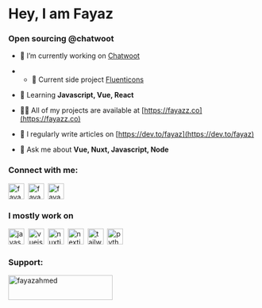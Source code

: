 <h1 align="left">Hey, I am Fayaz</h1>
<h3 align="left">Open sourcing @chatwoot</h3>

- 🔭 I’m currently working on [Chatwoot](https://chatwoot.com/)

- - 🔭 Current side project [Fluenticons](https://fluenticons.co/)

- 🌱 Learning **Javascript, Vue, React**

- 👨‍💻 All of my projects are available at [https://fayazz.co](https://fayazz.co)

- 📝 I regularly write articles on [https://dev.to/fayaz](https://dev.to/fayaz)

- 💬 Ask me about **Vue, Nuxt, Javascript, Node**

<h3 align="left">Connect with me:</h3>
<p align="left">
<a href="https://twitter.com/fayazara" target="blank"><img align="center" src="https://api.iconify.design/simple-icons:twitter.svg?color=%23a0aec0" alt="fayazara" height="32" width="32" /></a>&nbsp;
<a href="https://linkedin.com/in/fayaz-aralikatti" target="blank"><img align="center" src="https://api.iconify.design/simple-icons:linkedin.svg?color=%23a0aec0" alt="fayaz-aralikatti" height="32" width="32" /></a>&nbsp;
<a href="https://dev.to/fayaz" target="blank"><img align="center" src="https://api.iconify.design/simple-icons:devdotto.svg?color=%23a0aec0" alt="fayaz" height="32" width="32" /></a>&nbsp;
</p>

<h3 align="left">I mostly work on</h3>
<p align="left">
	<img src="https://api.iconify.design/simple-icons:javascript.svg?color=%23a0aec0" alt="javascript" width="32" height="32"/>&nbsp;
	<img src="https://api.iconify.design/simple-icons:vuedotjs.svg?color=%23a0aec0" alt="vuejs" width="32" height="32"/>&nbsp;
	<img src="https://api.iconify.design/simple-icons:nuxtdotjs.svg?color=%23a0aec0" alt="nuxtjs" width="32" height="32"/>&nbsp;
	<img src="https://api.iconify.design/simple-icons:nextdotjs.svg?color=%23a0aec0" alt="nextjs" width="32" height="32"/>&nbsp;
	<img src="https://api.iconify.design/simple-icons:tailwindcss.svg?color=%23a0aec0" alt="tailwindcss" width="32" height="32"/>&nbsp;
	<img src="https://api.iconify.design/simple-icons:python.svg?color=%23a0aec0" alt="python" width="32" height="32"/>&nbsp;
</p>

<h3 align="left">Support:</h3>
<p><a href="https://www.buymeacoffee.com/fayazahmed"> <img align="left" src="https://cdn.buymeacoffee.com/buttons/v2/default-yellow.png" height="50" width="210" alt="fayazahmed" /></a></p>
